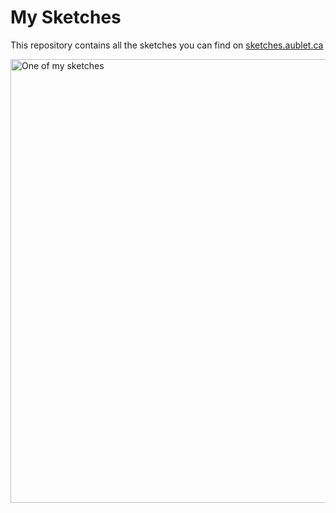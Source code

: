 # My Sketches

This repository contains all the sketches you can find on [sketches.aublet.ca](https://sketches.aublet.ca)

<img width="628" height="710" alt="One of my sketches" src="https://github.com/user-attachments/assets/1b29bce6-f949-49bc-af63-f60232c5eed3" />
